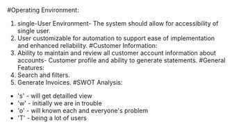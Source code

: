 #Operating Environment: 
 1) single-User Environment- The system should allow for accessibility of single user.
 2) User customizable for automation to support ease of implementation
and enhanced reliability.
#Customer Information:
 1) Ability to maintain and review all customer account information about
accounts- Customer profile and ability to generate statements.
#General Features:
 1) Search and filters.
 2) Generate Invoices.
 #SWOT Analysis:
   * 's' - will get detailled view
   * 'w' - initially we are in trouble
   * 'o' - will known each and everyone's problem
   * 'T' - being a lot of users
